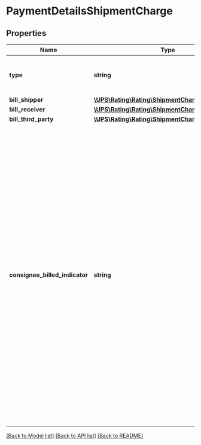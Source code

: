# PaymentDetailsShipmentCharge

## Properties
Name | Type | Description | Notes
------------ | ------------- | ------------- | -------------
**type** | **string** | Values are 01 &#x3D; Transportation, 02 &#x3D; Duties and Taxes | 
**bill_shipper** | [**\UPS\Rating\Rating\ShipmentChargeBillShipper**](ShipmentChargeBillShipper.md) |  | [optional] 
**bill_receiver** | [**\UPS\Rating\Rating\ShipmentChargeBillReceiver**](ShipmentChargeBillReceiver.md) |  | [optional] 
**bill_third_party** | [**\UPS\Rating\Rating\ShipmentChargeBillThirdParty**](ShipmentChargeBillThirdParty.md) |  | [optional] 
**consignee_billed_indicator** | **string** | Consignee Billing payment option indicator. The presence indicates consignee billing option is selected. The absence indicates one of the other payment options is selected.  Empty Tag. This element or its sibling element, BillShipper, BillReceiver or BillThirdParty, must be present but no more than one can be present. This billing option is valid for a shipment charge type of Transportation only. Only applies to US/PR and PR/US shipment origins and destination. | [optional] 

[[Back to Model list]](../../README.md#documentation-for-models) [[Back to API list]](../../README.md#documentation-for-api-endpoints) [[Back to README]](../../README.md)


